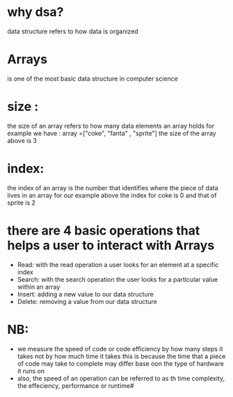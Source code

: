 # why dsa?
data structure refers to how data is organized


# Arrays
is one of the most basic data structure in computer science

# size :
the size of an array refers to how many data elements an array holds
for example we have : array =["coke", "fanta" , "sprite"]
the size of the array above is 3

# index:
the index of an array is the number that identifies where the piece of data lives in an array
for our example above the index for coke is 0 and that of sprite is 2

# there are 4 basic operations that helps a user to interact with Arrays
- Read: with the read operation a user looks for an element at a specific index
- Search: with the search operation the user looks for a particular value within an array
- Insert: adding a new value to our data structure 
- Delete:  removing a value from our data structure

# NB:
- we measure the speed of code or code efficiency by how many steps it takes not by how much time it takes
this is because the time that a piece of code may take to complete may differ base oon the type of
hardware it runs on
- also, the speed of an operation can be referred to as th time complexity, the effeciency, performance or runtime#
